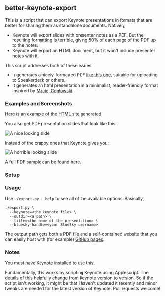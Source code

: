 ## better-keynote-export

This is a script that can export Keynote presentations in formats that are better for sharing them as standalone documents. Natively,

* Keynote will export slides with presenter notes as a PDF. But the resulting formatting is terrible, giving 50% of each page of the PDF up to the notes.
* Keynote will export an HTML document, but it won't include presenter notes with it.

This script addresses both of these issues.

* It generates a nicely-formatted PDF [like this one](https://speakerdeck.com/mcfunley/deploying-often-is-a-very-good-idea), suitable for uploading to Speakerdeck or others.
* It generates an html presentation in a minimalist, reader-friendly format inspired by [Maciej Cegłowski](http://idlewords.com/talks/).

### Examples and Screenshots

[Here is an example of the HTML site generated](http://pushtrain.club).

You also get PDF presentation slides that look like this:

![A nice looking slide](/img/nice-slide.png?raw=true)

Instead of the crappy ones that Keynote gives you:

![A horrible looking slide](/img/bad-slide.png?raw=true)

A full PDF sample can be found [here](https://speakerdeck.com/mcfunley/the-push-train).

### Setup



### Usage

Use `./export.py --help` to see all of the available options. Basically,

```
./export.py \
  --keynote=<the keynote file> \
  --outdir=<a path> \
  --title=<the name of the presentation> \
  --bluesky-handle=<your BlueSky username>
```

The output path gets both a PDF file and a self-contained website that you can easily host with (for example) [GitHub pages](https://pages.github.com/).

### Notes

You must have Keynote installed to use this.

Fundamentally, this works by scripting Keynote using Applescript. The details of this helpfully change from Keynote version to version. So if the script isn't working, it might be that I haven't updated it recently and minor tweaks are needed for the latest version of Keynote. Pull requests welcome!
